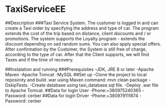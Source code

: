 # TaxiServiceEE

##Description
###Taxi Service System. The customer is logged in and can create a Taxi order by specifying the address and type of car. The program extends the cost of the trip based on distance, client discounts and / or promotions. The system supports the Loyalty program - extends the discount depending on sad random sums. You can also apply special offers. After confirmation by the Customer, the System is still free of charge, according to the type of car. After that the Client supports, we will find Taxes and if the time of recovery.

##Instalation and running
###Prerequisites
-JDK, JRE 8 or later
-Apache Maven
-Apache Tomcat
-MySQL
##Set up
-Clone the project to local reposiroty and build .war using Maven command: mvn clean package -DskipTests.
-Create database using taxi_database.sql file. 
-Deploy .war file to Apache Tomcat.
##Data for login User
-Phone:+380975240365
-Password: cerber
##Data for login Driver
-Phone:+380979111874
-Password: cerber